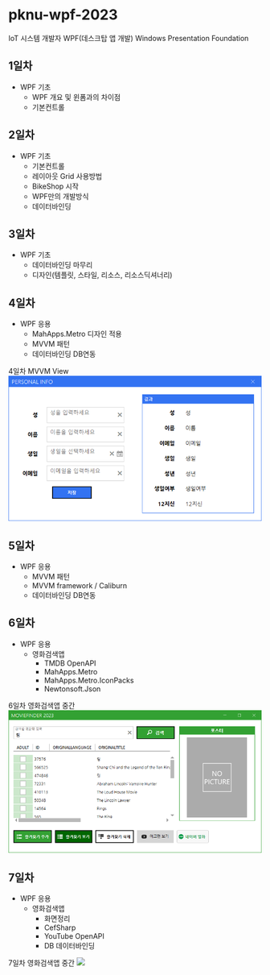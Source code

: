 # pknu-wpf-2023
IoT 시스템 개발자 WPF(데스크탑 앱 개발)
Windows Presentation Foundation

## 1일차
- WPF 기초
	- WPF 개요 및 윈폼과의 차이점
	- 기본컨트롤
	
## 2일차
- WPF 기초
	- 기본컨트롤
	- 레이아웃 Grid 사용방법
	- BikeShop 시작
	- WPF만의 개발방식
	- 데이터바인딩
	
## 3일차
- WPF 기초
	- 데이터바인딩 마무리
	- 디자인(템플릿, 스타일, 리소스, 리소스딕셔너리)
	
## 4일차
- WPF 응용
   - MahApps.Metro 디자인 적용
   - MVVM 패턴
   - 데이터바인딩 DB연동
   
4일차 MVVM View
<img src = "https://raw.githubusercontent.com/kooweajeeI/pknu-wpf-2023/main/images/wpf01.png" width="700" />


## 5일차
- WPF 응용
	- MVVM 패턴
	- MVVM framework / Caliburn
	- 데이터바인딩 DB연동
	
	
## 6일차
- WPF 응용
	- 영화검색앱
		- TMDB OpenAPI
		- MahApps.Metro
		- MahApps.Metro.IconPacks
		- Newtonsoft.Json
		
6일차 영화검색앱 중간
<img src = "https://raw.githubusercontent.com/kooweajeeI/pknu-wpf-2023/main/images/wpf02.png" width="700" />
	
## 7일차
- WPF 응용
	- 영화검색앱	
		- 화면정리
		- CefSharp
		- YouTube OpenAPI
		- DB 데이터바인딩
		
		
7일차 영화검색앱 중간
<img src = "https://raw.githubusercontent.com/kooweajeeI/pknu-wpf-2023/main/images/wpf03.png" width="700" />